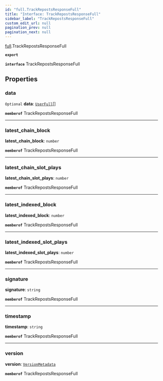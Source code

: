 ```yaml
---
id: "full.TrackRepostsResponseFull"
title: "Interface: TrackRepostsResponseFull"
sidebar_label: "TrackRepostsResponseFull"
custom_edit_url: null
pagination_prev: null
pagination_next: null
---
```


[full](../namespaces/full.md).TrackRepostsResponseFull

**`export`**

**`interface`** TrackRepostsResponseFull

## Properties

### data

 `Optional` **data**: [`UserFull`](full.UserFull.md)[]

**`memberof`** TrackRepostsResponseFull

___

### latest\_chain\_block

 **latest\_chain\_block**: `number`

**`memberof`** TrackRepostsResponseFull

___

### latest\_chain\_slot\_plays

 **latest\_chain\_slot\_plays**: `number`

**`memberof`** TrackRepostsResponseFull

___

### latest\_indexed\_block

 **latest\_indexed\_block**: `number`

**`memberof`** TrackRepostsResponseFull

___

### latest\_indexed\_slot\_plays

 **latest\_indexed\_slot\_plays**: `number`

**`memberof`** TrackRepostsResponseFull

___

### signature

 **signature**: `string`

**`memberof`** TrackRepostsResponseFull

___

### timestamp

 **timestamp**: `string`

**`memberof`** TrackRepostsResponseFull

___

### version

 **version**: [`VersionMetadata`](full.VersionMetadata.md)

**`memberof`** TrackRepostsResponseFull
